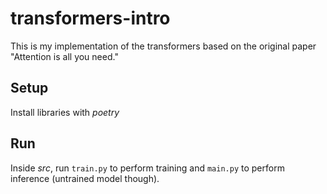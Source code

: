 # transformers-intro
This is my implementation of the transformers based on the original paper "Attention is all you need."

## Setup
Install libraries with _poetry_

## Run
Inside _src_, run `train.py` to perform training and `main.py` to perform inference (untrained model though).
